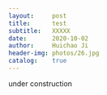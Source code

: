 ```yaml
---
layout:     post
title:      test
subtitle:   XXXXX
date:       2020-10-02
author:     Huichao Ji
header-img: photos/26.jpg
catalog:    true
---
```


under construction
